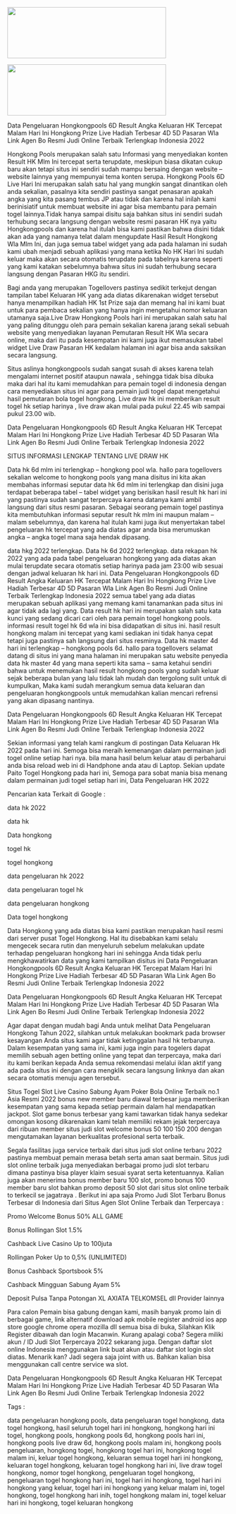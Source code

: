 <p><a class="markdown-link" href="https://allmy.bio/MCWN1st" target="_blank" rel="noopener"><img class="alignnone" src="https://i.ibb.co/80DXfj0/devry-logo-daftar.gif" width="360" height="116" /></a></p>
<p><a class="markdown-link" href="https://allmy.bio/MCWN1st" target="_blank" rel="noopener"><img class="alignnone" src="https://i.ibb.co/6mXKHDW/login-devryyyyy.gif" width="360" height="116" /></a></p>

Data Pengeluaran Hongkongpools 6D Result Angka Keluaran HK Tercepat Malam Hari Ini Hongkong Prize Live Hadiah Terbesar 4D 5D Pasaran Wla Link Agen Bo Resmi Judi Online Terbaik Terlengkap Indonesia 2022

Hongkong Pools merupakan salah satu Informasi yang menyediakan konten Result HK Mlm Ini tercepat serta terupdate, meskipun biasa dikatan cukup baru akan tetapi situs ini sendiri sudah mampu bersaing dengan website – website lainnya yang mempunyai tema konten serupa. Hongkong Pools 6D Live Hari Ini merupakan salah satu hal yang mungkin sangat dinantikan oleh anda sekalian, pasalnya kita sendiri pastinya sangat penasaran apakah angka yang kita pasang tembus JP atau tidak dan karena hal inilah kami berinisiatif untuk membuat website ini agar bisa membantu para pemain togel lainnya.Tidak hanya sampai disitu saja bahkan situs ini sendiri sudah terhubung secara langsung dengan website resmi pasaran HK nya yaitu Hongkongpools dan karena hal itulah bisa kami pastikan bahwa disini tidak akan ada yang namanya telat dalam mengupdate Hasil Result Hongkong Wla Mlm Ini, dan juga semua tabel widget yang ada pada halaman ini sudah kami ubah menjadi sebuah aplikasi yang mana ketika No HK Hari Ini sudah keluar maka akan secara otomatis terupdate pada tabelnya karena seperti yang kami katakan sebelumnya bahwa situs ini sudah terhubung secara langsung dengan Pasaran HKG itu sendiri.



Bagi anda yang merupakan Togellovers pastinya sedikit terkejut dengan tampilan tabel Keluaran HK yang ada diatas dikarenakan widget tersebut hanya menampilkan hadiah HK 1st Prize saja dan memang hal ini kami buat untuk para pembaca sekalian yang hanya ingin mengetahui nomor keluaran utamanya saja.Live Draw Hongkong Pools hari ini merupakan salah satu hal yang paling ditunggu oleh para pemain sekalian karena jarang sekali sebuah website yang menyediakan layanan Pemutaran Result HK Wla secara online, maka dari itu pada kesempatan ini kami juga ikut memasukan tabel widget Live Draw Pasaran HK kedalam halaman ini agar bisa anda saksikan secara langsung.



Situs aslinya hongkongpools sudah sangat susah di akses karena telah mengalami internet positif ataupun nawala , sehingga tidak bisa dibuka maka dari hal itu kami memudahkan para pemain togel di indonesia dengan cara menyediakan situs ini agar para pemain judi togel dapat mengetahui hasil pemutaran bola togel hongkong. Live draw hk ini memberikan result togel hk setiap harinya , live draw akan mulai pada pukul 22.45 wib sampai pukul 23.00 wib.

Data Pengeluaran Hongkongpools 6D Result Angka Keluaran HK Tercepat Malam Hari Ini Hongkong Prize Live Hadiah Terbesar 4D 5D Pasaran Wla Link Agen Bo Resmi Judi Online Terbaik Terlengkap Indonesia 2022

SITUS INFORMASI LENGKAP TENTANG LIVE DRAW HK

Data hk 6d mlm ini terlengkap – hongkong pool wla. hallo para togellovers sekalian welcome to hongkong pools yang mana disitus ini kita akan membahas informasi seputar data hk 6d mlm ini terlengkap dan disini juga terdapat beberapa tabel – tabel widget yang berisikan hasil result hk hari ini yang pastinya sudah sangat terpercaya karena datanya kami ambil langsung dari situs resmi pasaran. Sebagai seorang pemain togel pastinya kita membutuhkan informasi seputar result hk mlm ini maupun malam – malam sebelumnya, dan karena hal itulah kami juga ikut menyertakan tabel pengeluaran hk tercepat yang ada diatas agar anda bisa merumuskan angka – angka togel mana saja hendak dipasang.

data hkg 2022 terlengkap. Data hk 6d 2022 terlengkap. data rekapan hk 2022 yang ada pada tabel pengeluaran hongkong yang ada diatas akan mulai terupdate secara otomatis setiap harinya pada jam 23:00 wib sesuai dengan jadwal keluaran hk hari ini. Data Pengeluaran Hongkongpools 6D Result Angka Keluaran HK Tercepat Malam Hari Ini Hongkong Prize Live Hadiah Terbesar 4D 5D Pasaran Wla Link Agen Bo Resmi Judi Online Terbaik Terlengkap Indonesia 2022 semua tabel yang ada diatas merupakan sebuah aplikasi yang memang kami tanamankan pada situs ini agar tidak ada lagi yang. Data result hk hari ini merupakan salah satu kata kunci yang sedang dicari cari oleh para pemain togel hongkong pools. informasi result togel hk 6d wla ini bisa didapatkan di situs ini. hasil result hongkong malam ini tercepat yang kami sediakan ini tidak hanya cepat tetapi juga pastinya sah langsung dari situs resminya. Data hk master 4d hari ini terlengkap – hongkong pools 6d. hallo para togellovers selamat datang di situs ini yang mana halaman ini merupakan satu website penyedia data hk master 4d yang mana seperti kita sama – sama ketahui sendiri bahwa untuk menemukan hasil result hongkong pools yang sudah keluar sejak beberapa bulan yang lalu tidak lah mudah dan tergolong sulit untuk di kumpulkan, Maka kami sudah merangkum semua data keluaran dan pengeluaran hongkongpools untuk memudahkan kalian mencari refrensi yang akan dipasang nantinya.


Data Pengeluaran Hongkongpools 6D Result Angka Keluaran HK Tercepat Malam Hari Ini Hongkong Prize Live Hadiah Terbesar 4D 5D Pasaran Wla Link Agen Bo Resmi Judi Online Terbaik Terlengkap Indonesia 2022


Sekian informasi yang telah kami rangkum di postingan Data Keluaran Hk 2022 pada hari ini. Semoga bisa meraih kemenangan dalam permainan judi togel online setiap hari nya. bila mana hasil belum keluar atau di perbaharui anda bisa reload web ini di Handphone anda atau di Laptop.
Sekian update Paito Togel Hongkong pada hari ini, Semoga para sobat mania bisa menang dalam permainan judi togel setiap hari ini, Data Pengeluaran HK 2022


Pencarian kata Terkait di Google :

data hk 2022

data hk

Data hongkong

togel hk

togel hongkong

data pengeluaran hk 2022

data pengeluaran togel hk

data pengeluaran hongkong

Data togel hongkong



Data Hongkong yang ada diatas bisa kami pastikan merupakan hasil resmi dari server pusat Togel Hongkong. Hal itu disebabkan kami selalu mengecek secara rutin dan menyeluruh sebelum melakukan update terhadap pengeluaran hongkong hari ini sehingga Anda tidak perlu mengkhawatirkan data yang kami tampilkan disitus ini Data Pengeluaran Hongkongpools 6D Result Angka Keluaran HK Tercepat Malam Hari Ini Hongkong Prize Live Hadiah Terbesar 4D 5D Pasaran Wla Link Agen Bo Resmi Judi Online Terbaik Terlengkap Indonesia 2022



Data Pengeluaran Hongkongpools 6D Result Angka Keluaran HK Tercepat Malam Hari Ini Hongkong Prize Live Hadiah Terbesar 4D 5D Pasaran Wla Link Agen Bo Resmi Judi Online Terbaik Terlengkap Indonesia 2022

Agar dapat dengan mudah bagi Anda untuk melihat Data Pengeluaran Hongkong Tahun 2022, silahkan untuk melakukan bookmark pada browser kesayangan Anda situs kami agar tidak ketinggalan hasil hk terbarunya. Dalam kesempatan yang sama ini, kami juga ingin para togelers dapat memilih sebuah agen betting online yang tepat dan terpercaya, maka dari itu kami berikan kepada Anda semua rekomendasi melalui iklan aktif yang ada pada situs ini dengan cara mengklik secara langsung linknya dan akan secara otomatis menuju agen tersebut.



Situs Togel Slot Live Casino Sabung Ayam Poker Bola Online Terbaik no.1 Asia Resmi 2022 bonus new member baru diawal terbesar juga memberikan kesempatan yang sama kepada setiap permain dalam hal mendapatkan jackpot. Slot game bonus terbesar yang kami tawarkan tidak hanya sedekar omongan kosong dikarenakan kami telah memiliki rekam jejak terpercaya dari ribuan member situs judi slot welcome bonus 50 100 150 200 dengan mengutamakan layanan berkualitas profesional serta terbaik.



Segala fasilitas juga service terbaik dari situs judi slot online terbaru 2022 pastinya membuat pemain merasa betah serta aman saat bermain. Situs judi slot online terbaik juga menyediakan berbagai promo judi slot terbaru dimana pastinya bisa player klaim sesuai syarat serta ketentuannya. Kalian juga akan menerima bonus member baru 100 slot, promo bonus 100 member baru slot bahkan promo deposit 50 slot dari situs slot online terbaik to terkecil se jagatraya . Berikut ini apa saja Promo Judi Slot Terbaru Bonus Terbesar di Indonesia dari Situs Agen Slot Online Terbaik dan Terpercaya :




Promo Welcome Bonus 50% ALL GAME

Bonus Rollingan Slot 1.5%

Cashback Live Casino Up to 100juta

Rollingan Poker Up to 0,5% (UNLIMITED)

Bonus Cashback Sportsbook 5%

Cashback Mingguan Sabung Ayam 5%

Deposit Pulsa Tanpa Potongan XL AXIATA TELKOMSEL dll Provider lainnya



Para calon Pemain bisa gabung dengan kami, masih banyak promo lain di berbagai game, link alternatif download apk mobile register android ios app store google chrome opera mozilla dll semua bisa di buka, Silahkan Klik Register dibawah dan login Macanwin.
Kurang apalagi coba? Segera miliki akun / ID Judi Slot Terpercaya 2022 sekarang juga. Dengan daftar slot online Indonesia menggunakan link buat akun atau daftar slot login slot diatas. Menarik kan? Jadi segera saja joint with us. Bahkan kalian bisa menggunakan call centre service wa slot.



Data Pengeluaran Hongkongpools 6D Result Angka Keluaran HK Tercepat Malam Hari Ini Hongkong Prize Live Hadiah Terbesar 4D 5D Pasaran Wla Link Agen Bo Resmi Judi Online Terbaik Terlengkap Indonesia 2022



Tags :



data pengeluaran hongkong pools, data pengeluaran togel hongkong, data togel hongkong, hasil seluruh togel hari ini hongkong, hongkong hari ini togel, hongkong pools, hongkong pools 6d, hongkong pools hari ini, hongkong pools live draw 6d, hongkong pools malam ini, hongkong pools pengeluaran, hongkong togel, hongkong togel hari ini, hongkong togel malam ini, keluar togel hongkong, keluaran semua togel hari ini hongkong, keluaran togel hongkong, keluaran togel hongkong hari ini, live draw togel hongkong, nomor togel hongkong, pengeluaran togel hongkong, pengeluaran togel hongkong hari ini, togel hari ini hongkong, togel hari ini hongkong yang keluar, togel hari ini hongkong yang keluar malam ini, togel hongkong, togel hongkong hari inih, togel hongkong malam ini, togel keluar hari ini hongkong, togel keluaran hongkong


